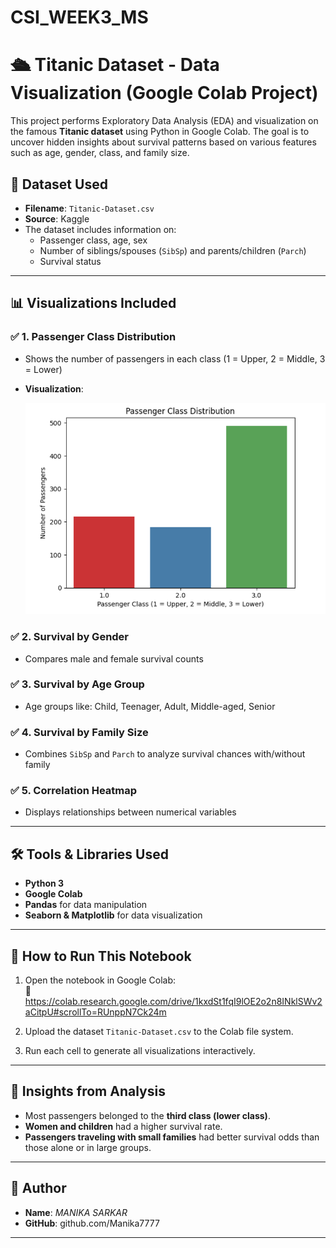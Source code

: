 # CSI_WEEK3_MS

# 🛳 Titanic Dataset - Data Visualization (Google Colab Project)

This project performs Exploratory Data Analysis (EDA) and visualization on the famous **Titanic dataset** using Python in Google Colab. The goal is to uncover hidden insights about survival patterns based on various features such as age, gender, class, and family size.

## 📁 Dataset Used

- **Filename**: `Titanic-Dataset.csv`
- **Source**: Kaggle
- The dataset includes information on:
  - Passenger class, age, sex
  - Number of siblings/spouses (`SibSp`) and parents/children (`Parch`)
  - Survival status

---

## 📊 Visualizations Included

### ✅ 1. Passenger Class Distribution
- Shows the number of passengers in each class (1 = Upper, 2 = Middle, 3 = Lower)
- **Visualization**:
  
  ![Passenger Class Distribution](class_distribution.png)

### ✅ 2. Survival by Gender
- Compares male and female survival counts

### ✅ 3. Survival by Age Group
- Age groups like: Child, Teenager, Adult, Middle-aged, Senior

### ✅ 4. Survival by Family Size
- Combines `SibSp` and `Parch` to analyze survival chances with/without family

### ✅ 5. Correlation Heatmap
- Displays relationships between numerical variables

---

## 🛠️ Tools & Libraries Used

- **Python 3**
- **Google Colab**
- **Pandas** for data manipulation
- **Seaborn & Matplotlib** for data visualization

---

## 🚀 How to Run This Notebook

1. Open the notebook in Google Colab:  
   📎https://colab.research.google.com/drive/1kxdSt1fqI9lOE2o2n8INklSWv2aCitpU#scrollTo=RUnppN7Ck24m

2. Upload the dataset `Titanic-Dataset.csv` to the Colab file system.

3. Run each cell to generate all visualizations interactively.

---

## 📌 Insights from Analysis

- Most passengers belonged to the **third class (lower class)**.
- **Women and children** had a higher survival rate.
- **Passengers traveling with small families** had better survival odds than those alone or in large groups.

---

## 🧠 Author

- **Name**: *MANIKA SARKAR*
- **GitHub**: github.com/Manika7777

---


